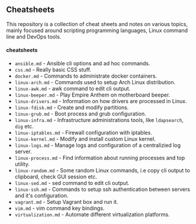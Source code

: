 ## Cheatsheets
This repository is a collection of cheat sheets and notes on various topics, mainly focused around scripting programming languages, Linux command line and DevOps tools.

#### cheatsheets
* ```ansible.md``` - Ansible cli options and ad hoc commands.
* ```css.md``` - Really basic CSS stuff.
* ```docker.md``` - Commands to administrate docker containers.
* ```linux-arch.md``` - Commands used to setup Arch Linux distribution.
* ```linux-awk.md``` - awk command to edit cli output.
* ```linux-beeper.md``` - Play Empire Anthem on motherboard beeper.
* ```linux-drivers.md``` - Information on how drivers are processed in Linux.
* ```linux-fdisk.md``` - Create and modify partitions.
* ```linux-grub.md``` - Boot process and grub configuration.
* ```linux-infra.md``` - Infrastructure administrations tools, like ```ldapsearch```, ```dig``` etc.
* ```linux-iptables.md``` - Firewall configuration with iptables.
* ```linux-kernel.md``` - Modify and install custom Linux kernel.
* ```linux-logs.md``` - Manage logs and configuration of a centralizied log server.
* ```linux-process.md``` - Find information about running processes and top utility.
* ```linux-random.md``` - Some random Linux commands, i.e copy cli output to clipboard, check GUI session etc.
* ```linux-sed.md``` - sed command to edit cli output.
* ```linux-ssh.md``` - Commands to setup ssh authentication between servers and it's configuration.
* ```vagrant.md``` - Setup Vagrant box and run it.
* ```vim.md``` - vim command key bindings.
* ```virtualization.md``` - Automate different virtualization platforms.
